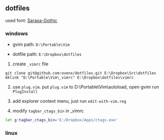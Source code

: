 ## dotfiles
used font: [Sarasa-Gothic](https://github.com/be5invis/Sarasa-Gothic)

### windows
* gvim path: `D:\Portable\Vim`

* dotfile path: `E:\Dropbox\dotfiles`

1. create `_vimrc` file
```bsh
git clone git@github.com:ovenx/dotfiles.git E:\Dropbox\Src\dotfiles
mklink "D:\Portable\Vim\_vimrc" E:\Dropbox\dotfiles\vimrc
```
2. use `plug.vim`. put `plug.vim` to D:\Portable\Vim\autoload, open gvim run `PlugInstall`

3. add explorer context menu, just run `edit-with-vim.reg`

4. modify `tagbar_ctags_bin` in _vimrc
```bash
let g:tagbar_ctags_bin='E:/Dropbox/Apps/ctags.exe'
```

### linux